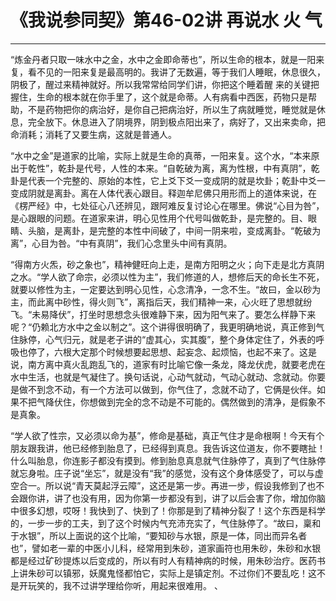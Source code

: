 # 《我说参同契》第46-02讲 再说水 火 气

------

“炼金丹者只取一味水中之金，水中之金即命蒂也”，所以生命的根本，就是一阳来复，看不见的一阳来复是最高明的。我讲了无数遍，等于我们人睡眠，休息很久，阴极了，醒过来精神就好。所以我常常给同学们讲，你把这个睡着醒 来的关键把握住，生命的根本就在你手里了，这个就是命蒂。人有病看中西医，药物只是帮助，不是药物把你的病治好，是你自己把病治好，所以生了病就睡觉，睡觉就是休息，完全放下。休息进入了阴境界，阴到极点阳出来了，病好了，又出来卖命，把命消耗；消耗了又要生病，这就是普通人。

“水中之金”是道家的比喻，实际上就是生命的真蒂，一阳来复。这个水，“本来原出于乾性”，乾卦是代号，人性的本来。“自乾破为离，离为性根，中有真阴”，乾卦是代表一个完整的、原始的本性，它上爻下爻一变成阴的就是坎卦；乾卦中爻一变成阴就是离卦。离在人体代表心跟目。释迦牟尼佛只用形而上的道体来说，在《楞严经》中，七处征心八还辨见，跟阿难反复讨论心在哪里。佛说“心目为咎”，是心跟眼的问题。在道家来讲，明心见性用个代号叫做乾卦，是完整的。目、眼睛、头脑，是离卦，是完整的本性中间破了，中间一阴来啦，变成离卦。“乾破为离”，心目为咎。“中有真阴”，我们心念里头中间有真阴。

“得南方火炁，砂之象也”，精神健旺向上走，是南方阳明之火；向下走是北方真阴之水。“学人欲了命宗，必须以性为主”，我们修道的人，想修后天的命长生不死，就要以修性为主，一定要达到明心见性，心念清净，一念不生。“故曰，金以砂为主，而此离中砂性，得火则飞”，离指后天，我们精神一来，心火旺了思想就纷飞。“未易降伏”，打坐时思想念头很难静下来，因为阳气来了。要怎么样静下来呢？“仍赖北方水中之金以制之”。这个讲得很明确了，我更明确地说，真正修到气住脉停，心气归元，就是老子讲的“虚其心，实其腹”，整个身体定住了，外表的呼吸也停了，六根大定那个时候想要起思想、起妄念、起烦恼，也起不来了。这是说，南方离中真火乱跑乱飞的，道家有时比喻它像一条龙，降龙伏虎，就要老虎在水中生活，也就是气凝住了。换句话说，心动气就动，气动心就动、念就动。你要是做不到念不动，有一个方法可以做到，你气住了，念就不动了，它俩是伙伴。如果不把气降伏住，你想做到完全的念不动是不可能的。偶然做到的清净，是假象不是真象。

“学人欲了性宗，又必须以命为基”，修命是基础，真正气住才是命根啊！今天有个朋友跟我讲，他已经修到胎息了，已经得到真息。我告诉这位道友，你不要瞎扯！什么叫胎息，你连影子都没有摸到。修到胎息真息就气住脉停了，真到了气住脉停就忘身啦。庄子说“坐忘”，就是没有“我”的感觉，没有这个身体感受了，可以与虚空合一。所以说“青天莫起浮云障”，这还是第一步。再进一步，假设我修到了也不会跟你讲，讲了也没有用，因为你第一步都没有到，讲了以后会害了你，增加你脑中很多幻想，哎呀！我快到了、快到了！你那是到了精神分裂了！这个东西是科学的，一步一步的工夫，到了这个时候内气充沛充实了，气住脉停了。“故曰，稟和于水银”，所以上面说的这个比喻，“要知砂与水银，原是一体，同出而异名者也”，譬如老一辈的中医小儿科，经常用到朱砂，道家画符也用朱砂，朱砂和水银 都是经过矿砂提炼以后变成的，所以有时人有精神病的时候，用朱砂治疗。医药书上讲朱砂可以镇邪，妖魔鬼怪都怕它，实际上是镇定剂。不过你们不要乱吃！这不是开玩笑的，我不过讲学理给你听，用起来很难用。 、